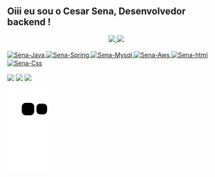 ## Oiii eu sou o Cesar Sena, Desenvolvedor backend !
<div align="center">
  <a href="https://github.com/CesarCavalcanti">
  <img height="180em" src="https://github-readme-stats.vercel.app/api?username=CesarCavalcanti&show_icons=true&theme=dark&include_all_commits=true&count_private=true"/>
  <img height="180em" src="https://github-readme-stats.vercel.app/api/top-langs/?username=CesarCavalcanti&layout=compact&langs_count=7&theme=dark"/>
</div>
 <div style="display: inline_block"><br>
  <img align="center" alt="Sena-Java" height="60" width="80" src="https://cdn.jsdelivr.net/gh/devicons/devicon/icons/java/java-original-wordmark.svg" />
  <img align="center" alt="Sena-Spring" height="60" width="80" src="https://cdn.jsdelivr.net/gh/devicons/devicon/icons/spring/spring-original-wordmark.svg" />
  <img align="center" alt="Sena-Mysql" height="60" width="80" src="https://cdn.jsdelivr.net/gh/devicons/devicon/icons/mysql/mysql-original-wordmark.svg" />
  <img align="center" alt="Sena-Aws" height="60" width="80" src="https://cdn.jsdelivr.net/gh/devicons/devicon/icons/amazonwebservices/amazonwebservices-original-wordmark.svg" />
  <img align="center" alt="Sena-html" height="60" width="80" src="https://cdn.jsdelivr.net/gh/devicons/devicon/icons/html5/html5-original-wordmark.svg" />
  <img align="center" alt="Sena-Css" height="60" width="80" src="https://cdn.jsdelivr.net/gh/devicons/devicon/icons/css3/css3-original-wordmark.svg" />
  
</div>
  <br>
 <div> 
  <a href="https://www.instagram.com/cesarrsenaa/" target="_blank"><img src="https://img.shields.io/badge/-Instagram-%23E4405F?style=for-the-badge&logo=instagram&logoColor=white" target="_blank"></a>
  <a href = "mailto:bangjogos1@gmail.com"><img src="https://img.shields.io/badge/-Gmail-%23333?style=for-the-badge&logo=gmail&logoColor=white" target="_blank"></a>
  <a href="https://www.linkedin.com/in/cesar-sena-62945120a/" target="_blank"><img src="https://img.shields.io/badge/-LinkedIn-%230077B5?style=for-the-badge&logo=linkedin&logoColor=white" target="_blank"></a> 
 
  ![Snake animation](https://github.com/rafaballerini/rafaballerini/blob/output/github-contribution-grid-snake.svg)

